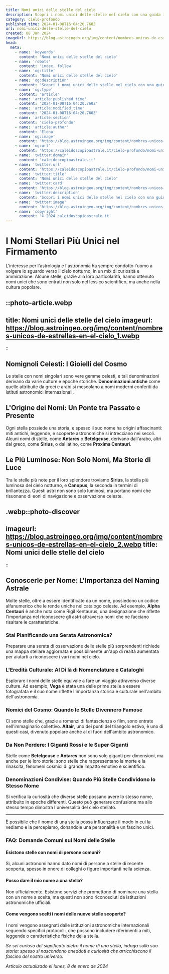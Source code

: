 ```yaml
---
title: Nomi unici delle stelle del cielo
description: Scopri i nomi unici delle stelle nel cielo con una guida in italiano. Esplora il fascino celeste e letimologia stellare.
category: cielo-profondo
published_time: 2024-01-08T16:04:20.760Z
url: nomi-unici-delle-stelle-del-cielo
created: 08 Jan 2024
imageUrl: https://blog.astroingeo.org/img/content/nombres-unicos-de-estrellas-en-el-cielo_1.webp
head:
  meta:
    - name: 'keywords'
      content: 'Nomi unici delle stelle del cielo'
    - name: 'robots'
      content: 'index, follow'
    - name: 'og:title'
      content: 'Nomi unici delle stelle del cielo'
    - name: 'og:description'
      content: 'Scopri i nomi unici delle stelle nel cielo con una guida in italiano. Esplora il fascino celeste e letimologia stellare.'
    - name: 'og:type'
      content: 'article'
    - name: 'article:published_time'
      content: '2024-01-08T16:04:20.760Z'
    - name: 'article:modified_time'
      content: '2024-01-08T16:04:20.760Z'
    - name: 'article:section'
      content: 'cielo-profondo'
    - name: 'article:author'
      content: 'Elena'
    - name: 'og:image'
      content: 'https://blog.astroingeo.org/img/content/nombres-unicos-de-estrellas-en-el-cielo_1.webp'
    - name: 'og:url'
      content: 'https://caleidoscopioastrale.it/cielo-profondo/nomi-unici-delle-stelle-del-cielo'
    - name: 'twitter:domain'
      content: 'caleidoscopioastrale.it'
    - name: 'twitter:url'
      content: 'https://caleidoscopioastrale.it/cielo-profondo/nomi-unici-delle-stelle-del-cielo'
    - name: 'twitter:title'
      content: 'Nomi unici delle stelle del cielo'
    - name: 'twitter:card'
      content: 'https://blog.astroingeo.org/img/content/nombres-unicos-de-estrellas-en-el-cielo_1.webp'
    - name: 'twitter:description'
      content: 'Scopri i nomi unici delle stelle nel cielo con una guida in italiano. Esplora il fascino celeste e letimologia stellare.'
    - name: 'twitter:image'
      content: 'https://blog.astroingeo.org/img/content/nombres-unicos-de-estrellas-en-el-cielo_1.webp'
    - name: 'copyright'
      content: '© 2024 caleidoscopioastrale.it'
---
```

# I Nomi Stellari Più Unici nel Firmamento

L'interesse per l'astrologia e l'astronomia ha sempre condotto l'uomo a volgere lo sguardo verso il cielo notturno, in un mix di curiosità e ammirazione. Alcune stelle, grazie alla loro particolarità, hanno ottenuto nomi unici che sono entrati non solo nel lessico scientifico, ma anche nella cultura popolare.

::photo-article.webp
---
title: Nomi unici delle stelle del cielo
imageurl: https://blog.astroingeo.org/img/content/nombres-unicos-de-estrellas-en-el-cielo_1.webp
---
::

## Nomignoli Celesti: I Gioielli del Cosmo

Le stelle con nomi singolari sono vere gemme celesti, e tali denominazioni derivano da varie culture e epoche storiche. **Denominazioni antiche** come quelle attribuite da greci e arabi si mescolano a nomi moderni conferiti da istituti astronomici internazionali.

## L'Origine dei Nomi: Un Ponte tra Passato e Presente

Ogni stella possiede una storia, e spesso il suo nome ha origini affascinanti: miti antichi, leggende, e scoperte astronomiche si intrecciano nei secoli. Alcuni nomi di stelle, come **Antares** o **Betelgeuse**, derivano dall'arabo, altri dal greco, come **Sirius**, o dal latino, come **Proxima Centauri**.

## Le Più Luminose: Non Solo Nomi, Ma Storie di Luce

Tra le stelle più note per il loro splendore troviamo **Sirius**, la stella più luminosa del cielo notturno, e **Canopus**, la seconda in termini di brillantezza. Questi astri non sono solo luminosi, ma portano nomi che risuonano di eoni di navigazione e osservazione celeste.

.webp::photo-discover
---
imageurl: https://blog.astroingeo.org/img/content/nombres-unicos-de-estrellas-en-el-cielo_2.webp
title: Nomi unici delle stelle del cielo
---
::

## Conoscerle per Nome: L'Importanza del Naming Astrale

Molte stelle, oltre a essere identificate da un nome, possiedono un codice alfanumerico che le rende uniche nel catalogo celeste. Ad esempio, **Alpha Centauri** è anche nota come Rigil Kentaurus, una designazione che riflette l'importanza nel riconoscere gli astri attraverso nomi che ne facciano risaltare le caratteristiche.

### Stai Pianificando una Serata Astronomica?

Preparare una serata di osservazione delle stelle più sorprendenti richiede una mappa stellare aggiornata e possibilmente un'app di realtà aumentata per aiutarti a riconoscere i vari nomi nel cielo.

### L'Eredità Culturale: Al Di là di Nomenclature e Cataloghi

Esplorare i nomi delle stelle equivale a fare un viaggio attraverso diverse culture. Ad esempio, **Vega** è stata una delle prime stelle a essere fotografata e il suo nome riflette l'importanza storica e culturale nell'ambito dell'astronomia.

### Nomici del Cosmo: Quando le Stelle Divennero Famose

Ci sono stelle che, grazie a romanzi di fantascienza o film, sono entrate nell'immaginario collettivo. **Altair**, uno dei punti del triangolo estivo, è uno di questi casi, divenuto popolare anche al di fuori dell'ambito astronomico.

### Da Non Perdere: I Giganti Rossi e le Super Giganti

Stelle come **Betelgeuse** e **Antares** non sono solo giganti per dimensioni, ma anche per le loro storie: sono stelle che rappresentano la morte e la rinascita, fenomeni cosmici di grande impatto emotivo e scientifico.

### Denominazioni Condivise: Quando Più Stelle Condividono lo Stesso Nome

Si verifica la curiosità che diverse stelle possano avere lo stesso nome, attribuito in epoche differenti. Questo può generare confusione ma allo stesso tempo dimostra l'universalità del cielo stellato.

---

È possibile che il nome di una stella possa influenzare il modo in cui la vediamo e la percepiamo, donandole una personalità e un fascino unici. 

### FAQ: Domande Comuni sui Nomi delle Stelle

#### Esistono stelle con nomi di persone comuni?
Sì, alcuni astronomi hanno dato nomi di persone a stelle di recente scoperta, spesso in onore di colleghi o figure importanti nella scienza.

#### Posso dare il mio nome a una stella?
Non ufficialmente. Esistono servizi che promettono di nominare una stella con un nome a scelta, ma questi non sono riconosciuti da istituzioni astronomiche ufficiali.

#### Come vengono scelti i nomi delle nuove stelle scoperte?
I nomi vengono assegnati dalle istituzioni astronomiche internazionali seguendo specifici protocolli, che possono includere riferimenti a miti, leggende o caratteristiche fisiche della stella.

*Se sei curioso del significato dietro il nome di una stella, indaga sulla sua storia: spesso si nascondono aneddoti e curiosità che arricchiscono il fascino del nostro universo.*

_Artículo actualizado el lunes, 8 de enero de 2024_